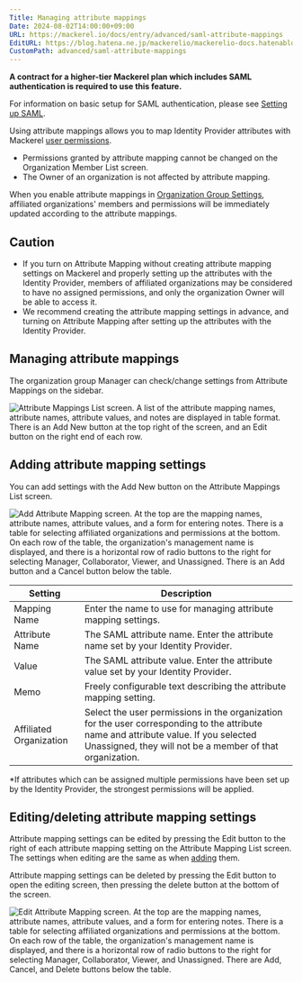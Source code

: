 ```yaml
---
Title: Managing attribute mappings
Date: 2024-08-02T14:00:00+09:00
URL: https://mackerel.io/docs/entry/advanced/saml-attribute-mappings
EditURL: https://blog.hatena.ne.jp/mackerelio/mackerelio-docs.hatenablog.mackerel.io/atom/entry/6802340630902353938
CustomPath: advanced/saml-attribute-mappings
---
```


**A contract for a higher-tier Mackerel plan which includes SAML authentication is required to use this feature.**

For information on basic setup for SAML authentication, please see [Setting up SAML](https://mackerel.io/docs/entry/advanced/saml-settings).

Using attribute mappings allows you to map Identity Provider attributes with Mackerel [user permissions](https://mackerel.io/docs/entry/spec/authority).

- Permissions granted by attribute mapping cannot be changed on the Organization Member List screen.
- The Owner of an organization is not affected by attribute mapping.

When you enable attribute mappings in [Organization Group Settings](https://mackerel.io/docs/entry/advanced/saml-settings), affiliated organizations' members and permissions will be immediately updated according to the attribute mappings.

## Caution

- If you turn on Attribute Mapping without creating attribute mapping settings on Mackerel and properly setting up the attributes with the Identity Provider, members of affiliated organizations may be considered to have no assigned permissions, and only the organization Owner will be able to access it.
- We recommend creating the attribute mapping settings in advance, and turning on Attribute Mapping after setting up the attributes with the Identity Provider.

## Managing attribute mappings

The organization group Manager can check/change settings from Attribute Mappings on the sidebar.

![Attribute Mappings List screen. A list of the attribute mapping names, attribute names, attribute values, and notes are displayed in table format. There is an Add New button at the top right of the screen, and an Edit button on the right end of each row.](https://cdn-ak.f.st-hatena.com/images/fotolife/m/mackerelio/20240822/20240822183125_original.png)

## Adding attribute mapping settings

You can add settings with the Add New button on the Attribute Mappings List screen.

![Add Attribute Mapping screen. At the top are the mapping names, attribute names, attribute values, and a form for entering notes. There is a table for selecting affiliated organizations and permissions at the bottom. On each row of the table, the organization's management name is displayed, and there is a horizontal row of radio buttons to the right for selecting Manager, Collaborator, Viewer, and Unassigned. There is an Add button and a Cancel button below the table.](https://cdn-ak.f.st-hatena.com/images/fotolife/m/mackerelio/20240822/20240822183315_original.png)

| Setting                 | Description                                                                                                                                                                                       |
| ----------------------- | ------------------------------------------------------------------------------------------------------------------------------------------------------------------------------------------------- |
| Mapping Name            | Enter the name to use for managing attribute mapping settings.                                                                                                                                    |
| Attribute Name          | The SAML attribute name. Enter the attribute name set by your Identity Provider.                                                                                                                        |
| Value                   | The SAML attribute value. Enter the attribute value set by your Identity Provider.                                                                                                                      |
| Memo                    | Freely configurable text describing the attribute mapping setting.                                                                                                                                |
| Affiliated Organization | Select the user permissions in the organization for the user corresponding to the attribute name and attribute value. If you selected Unassigned, they will not be a member of that organization. |

*If attributes which can be assigned multiple permissions have been set up by the Identity Provider, the strongest permissions will be applied.

## Editing/deleting attribute mapping settings

Attribute mapping settings can be edited by pressing the Edit button to the right of each attribute mapping setting on the Attribute Mapping List screen.
The settings when editing are the same as when [adding](#adding-attribute-mapping-settings) them.

Attribute mapping settings can be deleted by pressing the Edit button to open the editing screen, then pressing the delete button at the bottom of the screen.

![Edit Attribute Mapping screen. At the top are the mapping names, attribute names, attribute values, and a form for entering notes. There is a table for selecting affiliated organizations and permissions at the bottom. On each row of the table, the organization's management name is displayed, and there is a horizontal row of radio buttons to the right for selecting Manager, Collaborator, Viewer, and Unassigned. There are Add, Cancel, and Delete buttons below the table.](https://cdn-ak.f.st-hatena.com/images/fotolife/m/mackerelio/20240822/20240822183440_original.png)
